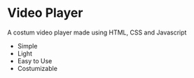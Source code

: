 # Video Player
A costum video player made using HTML, CSS and Javascript

- Simple
- Light
- Easy to Use
- Costumizable
